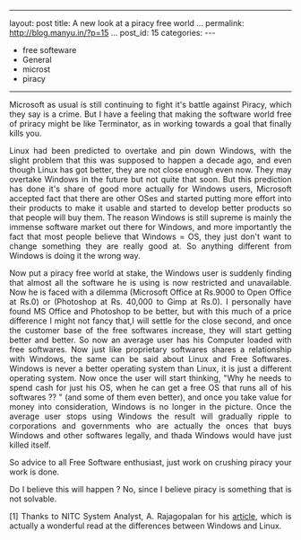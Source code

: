   ------------------------------------------
  layout: post
  title: A new look at a piracy free world
  ...
  permalink: http://blog.manyu.in/?p=15
  ...
  post\_id: 15
  categories: ---
  - free softeware
  - General
  - microst
  - piracy
  ------------------------------------------

<p style="text-align:justify;">
Microsoft as usual is still continuing to fight it's battle against
Piracy, which they say is a crime. But I have a feeling that making
the software world free of priracy might be like Terminator, as in
working towards a goal that finally kills you.

<p style="text-align:justify;">
Linux had been predicted to overtake and pin down Windows, with the
slight problem that this was supposed to happen a decade ago, and
even though Linux has got better, they are not close enough even
now. They may overtake Windows in the future but not quite that
soon. But this prediction has done it's share of good more actually
for Windows users, Microsoft accepted fact that there are other
OSes and started putting more effort into their products to make it
usable and started to develop better products so that people will
buy them. The reason Windows is still supreme is mainly the immense
software market out there for Windows, and more importantly the
fact that most people believe that Windows = OS, they just don't
want to change something they are really good at. So anything
different from Windows is doing it the wrong way.

<p style="text-align:justify;"><!--more-->
Now put a piracy free world at stake, the Windows user is suddenly
finding that almost all the software he is using is now restricted
and unavailable. Now he is faced with a dilemma (Microsoft Office
at Rs.9000 to Open Office at Rs.0) or (Photoshop at Rs. 40,000 to
Gimp at Rs.0). I personally have found MS Office and Photoshop to
be better, but with this much of a price difference I might not
fancy that,I will settle for the close second, and once the
customer base of the free softwares increase, they will start
getting better and better. So now an average user has his Computer
loaded with free softwares. Now just like proprietary softwares
shares a relationship with Windows, the same can be said about
Linux and Free Softwares. Windows is never a better operating
system than Linux, it is just a different operating system. Now
once the user will start thinking, "Why he needs to spend cash for
just his OS, when he can get a free OS that runs all of his
softwares ?? " (and some of them even better), and once you take
value for money into consideration, Windows is no longer in the
picture. Once the average user stops using Windows the result will
gradually ripple to corporations and governments who are actually
the onces that buys Windows and other softwares legally, and thada
Windows would have just killed itself.

<p style="text-align:justify;">
So advice to all Free Software enthusiast, just work on crushing
piracy your work is done.

<p style="text-align:justify;">
Do I believe this will happen ? No, since I believe piracy is
something that is not solvable.

<p style="text-align:justify;">
[1] Thanks to NITC System Analyst, A. Rajagopalan for his
<a href="http://www.4shared.com/document/T9zCNYBL/myths_and_realities.html" target="_blank">article</a>,
which is actually a wonderful read at the differences between
Windows and Linux.



